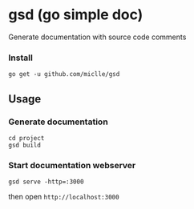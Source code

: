 # gsd (go simple doc)

Generate documentation with source code comments

### Install
```
go get -u github.com/miclle/gsd
```

## Usage

### Generate documentation
```
cd project
gsd build
```

### Start documentation webserver
```
gsd serve -http=:3000
```

then open `http://localhost:3000`

